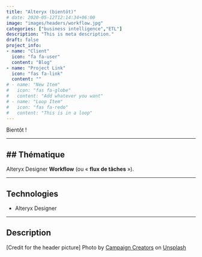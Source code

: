 ```yaml
---
title: "Alteryx (bientôt)"
# date: 2020-05-12T12:14:34+06:00
image: "images/headers/workflow.jpg"
categories: ["business intelligence","ETL"]
description: "This is meta description."
draft: false
project_info:
- name: "Client"
  icon: "fa fa-user"
  content: "Blog"
- name: "Project Link"
  icon: "fas fa-link"
  content: ""
# - name: "New Item"
#   icon: "fas fa-globe"
#   content: "Add whatever you want"
# - name: "Loop Item"
#   icon: "fas fa-redo"
#   content: "This is in a loop"
---
```


Bientôt !

---

## ## Thématique

Alteryx Designer **Workflow** (ou « **flux de tâches** »).

---

## Technologies

- Alteryx Designer

---

## Description

<!-- credits -->
[Credit for the header picture] Photo by <a href="https://unsplash.com/@campaign_creators?utm_source=unsplash&utm_medium=referral&utm_content=creditCopyText">Campaign Creators</a> on <a href="https://unsplash.com/s/photos/workflow?utm_source=unsplash&utm_medium=referral&utm_content=creditCopyText">Unsplash</a>
